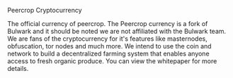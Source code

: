 Peercrop Cryptocurrency

The official currency of peercrop. The Peercrop currency is a fork of Bulwark and it should be noted we are not affiliated with the Bulwark team. We are fans of the cryptocurrency for it's features like masternodes, obfuscation, tor nodes and much more. We intend to use the coin and network to build a decentralized farming system that enables anyone access to fresh organic produce. You can view the whitepaper for more details.
